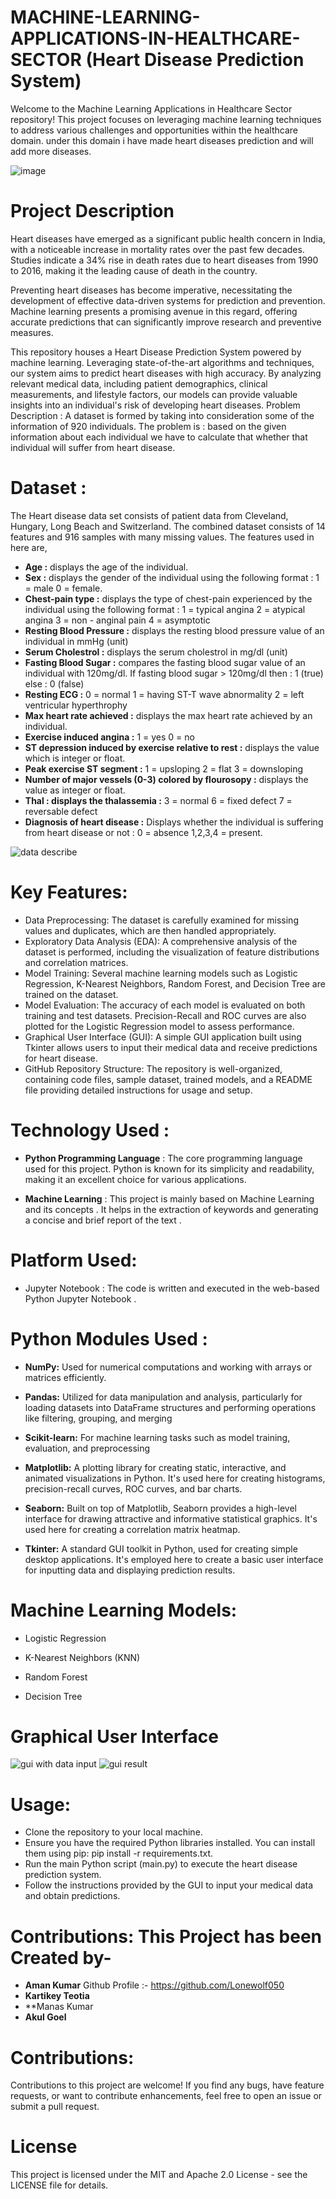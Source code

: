 # MACHINE-LEARNING-APPLICATIONS-IN-HEALTHCARE-SECTOR (Heart Disease Prediction System)
Welcome to the Machine Learning Applications in Healthcare Sector repository! This project focuses on leveraging machine learning techniques to address various challenges and opportunities within the healthcare domain. under this domain i have made heart diseases prediction and will add more diseases.

  ![image](https://github.com/Lonewolf050/MACHINE-LEARNING-APPLICATIONS-IN-HEALTHCARE-SECTOR/assets/106444631/6aeb0638-55f0-40f1-adf2-dc6196e5e627)

# Project Description
Heart diseases have emerged as a significant public health concern in India, with a noticeable increase in mortality rates over the past few decades. Studies indicate a 34% rise in death rates due to heart diseases from 1990 to 2016, making it the leading cause of death in the country.

Preventing heart diseases has become imperative, necessitating the development of effective data-driven systems for prediction and prevention. Machine learning presents a promising avenue in this regard, offering accurate predictions that can significantly improve research and preventive measures.

This repository houses a Heart Disease Prediction System powered by machine learning. Leveraging state-of-the-art algorithms and techniques, our system aims to predict heart diseases with high accuracy. By analyzing relevant medical data, including patient demographics, clinical measurements, and lifestyle factors, our models can provide valuable insights into an individual's risk of developing heart diseases.
Problem Description :
A dataset is formed by taking into consideration some of the information of 920 individuals. The problem is : based on the given information about each individual we have to calculate that whether that individual will suffer from heart disease.

# Dataset :
The Heart disease data set consists of patient data from Cleveland, Hungary, Long Beach and Switzerland. The combined dataset consists of 14 features and 916 samples with many missing values. The features used in here are,

* **Age :** displays the age of the individual.
* **Sex :** displays the gender of the individual using the following format : 1 = male 0 = female.
* **Chest-pain type :** displays the type of chest-pain experienced by the individual using the following format : 1 = typical angina 2 = atypical angina 3 = non - anginal pain 4 = asymptotic
* **Resting Blood Pressure :** displays the resting blood pressure value of an individual in mmHg (unit)
* **Serum Cholestrol :** displays the serum cholestrol in mg/dl (unit)
* **Fasting Blood Sugar :** compares the fasting blood sugar value of an individual with 120mg/dl. If fasting blood sugar > 120mg/dl then : 1 (true) else : 0 (false)
* **Resting ECG :** 0 = normal 1 = having ST-T wave abnormality 2 = left ventricular hyperthrophy
* **Max heart rate achieved :** displays the max heart rate achieved by an individual.
* **Exercise induced angina :** 1 = yes 0 = no
* **ST depression induced by exercise relative to rest :** displays the value which is integer or float.
* **Peak exercise ST segment :** 1 = upsloping 2 = flat 3 = downsloping
* **Number of major vessels (0-3) colored by flourosopy :** displays the value as integer or float.
* **Thal : displays the thalassemia :** 3 = normal 6 = fixed defect 7 = reversable defect
* **Diagnosis of heart disease :** Displays whether the individual is suffering from heart disease or not : 0 = absence 1,2,3,4 = present.

  
![data describe](https://github.com/Lonewolf050/MACHINE-LEARNING-APPLICATIONS-IN-HEALTHCARE-SECTOR/assets/106444631/91a40b0b-b4e5-480c-b505-94f1dd820a77)

# Key Features:
* Data Preprocessing: The dataset is carefully examined for missing values and duplicates, which are then handled appropriately.
* Exploratory Data Analysis (EDA): A comprehensive analysis of the dataset is performed, including the visualization of feature distributions and correlation matrices.
* Model Training: Several machine learning models such as Logistic Regression, K-Nearest Neighbors, Random Forest, and Decision Tree are trained on the dataset.
* Model Evaluation: The accuracy of each model is evaluated on both training and test datasets. Precision-Recall and ROC curves are also plotted for the Logistic Regression model to assess performance.
* Graphical User Interface (GUI): A simple GUI application built using Tkinter allows users to input their medical data and receive predictions for heart disease.
* GitHub Repository Structure: The repository is well-organized, containing code files, sample dataset, trained models, and a README file providing detailed instructions for usage and setup.
# Technology Used :

* **Python Programming Language** : The core programming language used for this project. Python is known for its simplicity      and readability, making it an excellent choice for various applications.
  
* **Machine Learning** : This project is mainly based on Machine Learning and its concepts . It helps in the extraction of       keywords and generating a concise and brief report of the text .
  
# Platform Used:
* Jupyter Notebook : The code is written and executed in the web-based Python Jupyter Notebook .

# Python Modules Used :

* **NumPy:** Used for numerical computations and working with arrays or matrices efficiently.
  
* **Pandas:** Utilized for data manipulation and analysis, particularly for loading datasets into DataFrame structures and performing operations like filtering, grouping, and merging
  
* **Scikit-learn:** For machine learning tasks such as model training, evaluation, and preprocessing
  
* **Matplotlib:** A plotting library for creating static, interactive, and animated visualizations in Python. It's used here for creating histograms, precision-recall curves, ROC curves, and bar charts.
  
* **Seaborn:** Built on top of Matplotlib, Seaborn provides a high-level interface for drawing attractive and informative statistical graphics. It's used here for creating a correlation matrix heatmap.
  
* **Tkinter:** A standard GUI toolkit in Python, used for creating simple desktop applications. It's employed here to create a basic user interface for inputting data and displaying prediction results.
  
# Machine Learning Models:

* Logistic Regression
  
* K-Nearest Neighbors (KNN)
  
* Random Forest
  
* Decision Tree

# Graphical User Interface

![gui with data input](https://github.com/Lonewolf050/MACHINE-LEARNING-APPLICATIONS-IN-HEALTHCARE-SECTOR/assets/106444631/7c1e43ba-da6c-4ca4-85d9-edd3af741829)
![gui result](https://github.com/Lonewolf050/MACHINE-LEARNING-APPLICATIONS-IN-HEALTHCARE-SECTOR/assets/106444631/e7289d9c-198d-4f0a-8126-4d848a0d9478)


  
# Usage:
* Clone the repository to your local machine.
* Ensure you have the required Python libraries installed. You can install them using pip: pip install -r requirements.txt.
* Run the main Python script (main.py) to execute the heart disease prediction system.
* Follow the instructions provided by the GUI to input your medical data and obtain predictions.
  
# Contributions: This Project has been Created by-
* **Aman Kumar** Github Profile :- https://github.com/Lonewolf050
* **Kartikey Teotia** 
* **Manas Kumar
* **Akul Goel**
# Contributions:
Contributions to this project are welcome! If you find any bugs, have feature requests, or want to contribute enhancements, feel free to open an issue or submit a pull request.
# License
This project is licensed under the MIT and Apache 2.0 License - see the LICENSE file for details.
